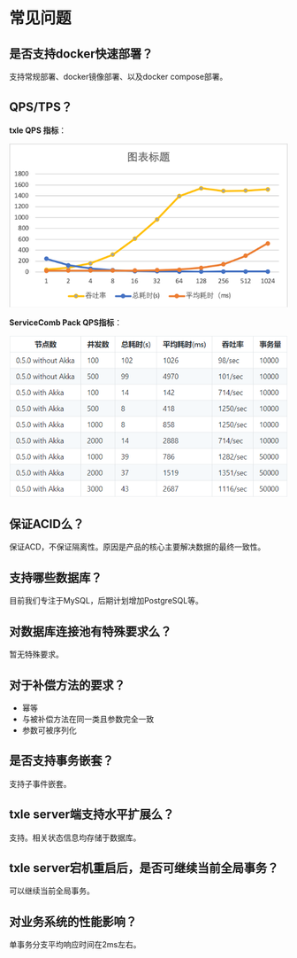 # 常见问题

## 是否支持docker快速部署？

支持常规部署、docker镜像部署、以及docker compose部署。

## QPS/TPS？

**txle QPS 指标**：

![QPS without akka & benchmark](pic/txle-qps.PNG)

**ServiceComb Pack QPS指标**：

![ServiceComb Pack QPS](pic/ServiceComb-Pack-QPS.png)

## 保证ACID么？

保证ACD，不保证隔离性。原因是产品的核心主要解决数据的最终一致性。

## 支持哪些数据库？

目前我们专注于MySQL，后期计划增加PostgreSQL等。

## 对数据库连接池有特殊要求么？

暂无特殊要求。

## 对于补偿方法的要求？

- 幂等
- 与被补偿方法在同一类且参数完全一致
- 参数可被序列化

## 是否支持事务嵌套？

支持子事件嵌套。

## txle server端支持水平扩展么？

支持。相关状态信息均存储于数据库。

## txle server宕机重启后，是否可继续当前全局事务？

可以继续当前全局事务。

## 对业务系统的性能影响？

单事务分支平均响应时间在2ms左右。